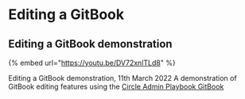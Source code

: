 # Editing a GitBook

## Editing a GitBook demonstration

{% embed url="https://youtu.be/DV72xnlTLd8" %}

Editing a GitBook demonstration, 11th March 2022 A demonstration of GitBook editing features using the [Circle Admin Playbook GitBook](https://catalyst-circle.gitbook.io/circle-admin-playbook/)
